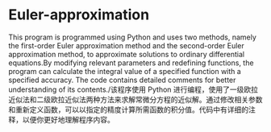 # Euler-approximation
This program is programmed using Python and uses two methods, namely the first-order Euler approximation method and the second-order Euler approximation method, to approximate solutions to ordinary differential equations.By modifying relevant parameters and redefining functions, the program can calculate the integral value of a specified function with a specified accuracy. The code contains detailed comments for better understanding of its contents./该程序使用 Python 进行编程，使用了一级欧拉近似法和二级欧拉近似法两种方法来求解常微分方程的近似解。通过修改相关参数和重新定义函数，可以以指定的精度计算所需函数的积分值。代码中有详细的注释，以便你更好地理解程序内容。
